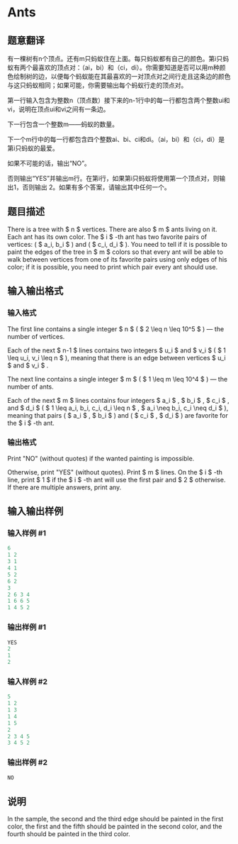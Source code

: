 # Ants

## 题意翻译

有一棵树有n个顶点。还有m只蚂蚁住在上面。每只蚂蚁都有自己的颜色。第i只蚂蚁有两个最喜欢的顶点对：（ai，bi）和（ci，di）。你需要知道是否可以用m种颜色绘制树的边，以便每个蚂蚁能在其最喜欢的一对顶点对之间行走且这条边的颜色与这只蚂蚁相同；如果可能，你需要输出每个蚂蚁行走的顶点对。

第一行输入包含为整数n（顶点数）接下来的n-1行中的每一行都包含两个整数ui和vi，说明在顶点ui和vi之间有一条边。

下一行包含一个整数m——蚂蚁的数量。

下一个m行中的每一行都包含四个整数ai、bi、ci和di。（ai，bi）和（ci，di）是第i只蚂蚁的最爱。

如果不可能的话，输出“NO”。

否则输出“YES”并输出m行。在第i行，如果第i只蚂蚁将使用第一个顶点对，则输出1，否则输出 2。如果有多个答案，请输出其中任何一个。

## 题目描述

There is a tree with $ n $ vertices. There are also $ m $ ants living on it. Each ant has its own color. The $ i $ -th ant has two favorite pairs of vertices: ( $ a_i, b_i $ ) and ( $ c_i, d_i $ ). You need to tell if it is possible to paint the edges of the tree in $ m $ colors so that every ant will be able to walk between vertices from one of its favorite pairs using only edges of his color; if it is possible, you need to print which pair every ant should use.

## 输入输出格式

### 输入格式

The first line contains a single integer $ n $ ( $ 2 \leq n \leq 10^5 $ ) — the number of vertices.

Each of the next $ n-1 $ lines contains two integers $ u_i $ and $ v_i $ ( $ 1 \leq u_i, v_i \leq n $ ), meaning that there is an edge between vertices $ u_i $ and $ v_i $ .

The next line contains a single integer $ m $ ( $ 1 \leq m \leq 10^4 $ ) — the number of ants.

Each of the next $ m $ lines contains four integers $ a_i $ , $ b_i $ , $ c_i $ , and $ d_i $ ( $ 1 \leq a_i, b_i, c_i, d_i \leq n $ , $ a_i \neq b_i, c_i \neq d_i $ ), meaning that pairs ( $ a_i $ , $ b_i $ ) and ( $ c_i $ , $ d_i $ ) are favorite for the $ i $ -th ant.

### 输出格式

Print "NO" (without quotes) if the wanted painting is impossible.

Otherwise, print "YES" (without quotes). Print $ m $ lines. On the $ i $ -th line, print $ 1 $ if the $ i $ -th ant will use the first pair and $ 2 $ otherwise. If there are multiple answers, print any.

## 输入输出样例

### 输入样例 #1

```cpp
6
1 2
3 1
4 1
5 2
6 2
3
2 6 3 4
1 6 6 5
1 4 5 2

```
### 输出样例 #1

```cpp
YES
2
1
2

```
### 输入样例 #2

```cpp
5
1 2
1 3
1 4
1 5
2
2 3 4 5
3 4 5 2

```
### 输出样例 #2

```cpp
NO

```
## 说明

In the sample, the second and the third edge should be painted in the first color, the first and the fifth should be painted in the second color, and the fourth should be painted in the third color.

